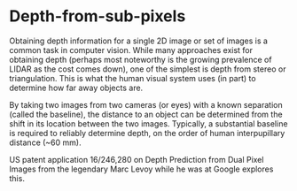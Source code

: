 # Depth-from-sub-pixels

Obtaining depth information for a single 2D image or set of images is a common task in computer vision. While many approaches exist for obtaining depth (perhaps most noteworthy is the growing prevalence of LIDAR as the cost comes down), one of the simplest is depth from stereo or triangulation. This is what the human visual system uses (in part) to determine how far away objects are.

By taking two images from two cameras (or eyes) with a known separation (called the baseline), the distance to an object can be determined from the shift in its location between the two images. Typically, a substantial baseline is required to reliably determine depth, on the order of human interpupillary distance (~60 mm).

US patent application 16/246,280 on Depth Prediction from Dual Pixel Images from the legendary Marc Levoy while he was at Google explores this.
